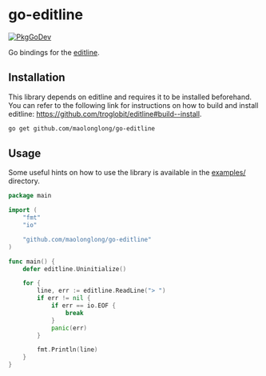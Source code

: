 # go-editline

[![PkgGoDev](https://pkg.go.dev/badge/github.com/maolonglong/go-editline)](https://pkg.go.dev/github.com/maolonglong/go-editline)

Go bindings for the [editline](https://github.com/troglobit/editline).

## Installation

This library depends on editline and requires it to be installed beforehand. You can refer to the following link for instructions on how to build and install editline: <https://github.com/troglobit/editline#build--install>.

```bash
go get github.com/maolonglong/go-editline
```

## Usage

Some useful hints on how to use the library is available in the [examples/](./examples/) directory.

```go
package main

import (
	"fmt"
	"io"

	"github.com/maolonglong/go-editline"
)

func main() {
	defer editline.Uninitialize()

	for {
		line, err := editline.ReadLine("> ")
		if err != nil {
			if err == io.EOF {
				break
			}
			panic(err)
		}

		fmt.Println(line)
	}
}
```

